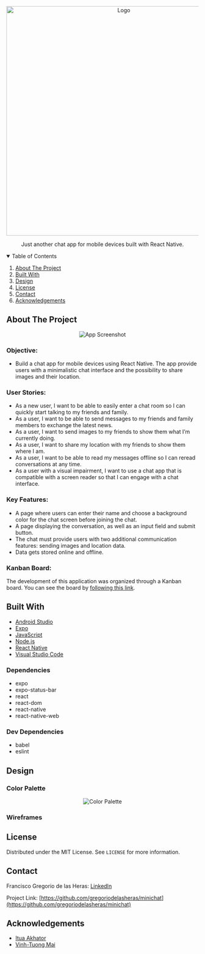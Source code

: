 <!-- PROJECT LOGO -->

<p align="center">
  <a href="#">
    <img src="" alt="Logo" width="600">
  </a>
  <p align="center">
    Just another chat app for mobile devices built with React Native.
  </p>
</p>

<!-- TABLE OF CONTENTS -->
<details open="open">
  <summary>Table of Contents</summary>
  <ol>
    <li><a href="#about-the-project">About The Project</a></li>
    <li><a href="#built-with">Built With</a></li>
    <li><a href="#design">Design</a></li>
    <li><a href="#license">License</a></li>
    <li><a href="#contact">Contact</a></li>
    <li><a href="#acknowledgements">Acknowledgements</a></li>
  </ol>
</details>

<!-- ABOUT THE PROJECT -->

## About The Project

<p align="center">
  <img src="" alt="App Screenshot">
</p>

### Objective:

- Build a chat app for mobile devices using React Native. The app provide users with a minimalistic chat interface and the possibility to share images and their location.

### User Stories:

- As a new user, I want to be able to easily enter a chat room so I can quickly start talking to my friends and family.
- As a user, I want to be able to send messages to my friends and family members to exchange the latest news.
- As a user, I want to send images to my friends to show them what I’m currently doing.
- As a user, I want to share my location with my friends to show them where I am.
- As a user, I want to be able to read my messages offline so I can reread conversations at any time.
- As a user with a visual impairment, I want to use a chat app that is compatible with a screen reader so that I can engage with a chat interface.

### Key Features:

- A page where users can enter their name and choose a background color for the chat screen before joining the chat.
- A page displaying the conversation, as well as an input field and submit button.
- The chat must provide users with two additional communication features: sending images and location data.
- Data gets stored online and offline.

### Kanban Board:

The development of this application was organized through a Kanban board. You can see the board by [following this link](https://trello.com/b/HzQdvE53/achievement-5-project-minichat).

## Built With

- [Android Studio](https://developer.android.com/)
- [Expo](https://expo.io/)
- [JavaScript](https://www.javascript.com/)
- [Node.js](https://nodejs.org/)
- [React Native](https://reactnative.dev/)
- [Visual Studio Code](https://code.visualstudio.com/)

### Dependencies

- expo
- expo-status-bar
- react
- react-dom
- react-native
- react-native-web

### Dev Dependencies

- babel
- eslint

## Design

### Color Palette

<p align="center">
  <img src="https://user-images.githubusercontent.com/77192223/123962398-b7249980-d9b1-11eb-9aa3-84db176d291c.png" alt="Color Palette">
</p>

### Wireframes

## License

Distributed under the MIT License. See `LICENSE` for more information.

<!-- CONTACT -->

## Contact

Francisco Gregorio de las Heras: [LinkedIn](https://www.linkedin.com/in/francisco-gregorio-de-las-heras/)

Project Link: [https://github.com/gregoriodelasheras/minichat](https://github.com/gregoriodelasheras/minichat)

<!-- ACKNOWLEDGEMENTS -->

## Acknowledgements

- [Itua Akhator](https://github.com/iakhator)
- [Vinh-Tuong Mai](https://github.com/mvtuong)
